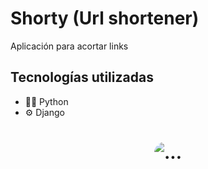 # Shorty (Url shortener)
Aplicación para acortar links

## Tecnologías utilizadas
- 👨‍💻 Python
- ⚙️ Django

<h1 align="center">
  <img style="border-radius: 20px" src="Inicio/assets/img/info.gif" alt="..." />
</h1>
